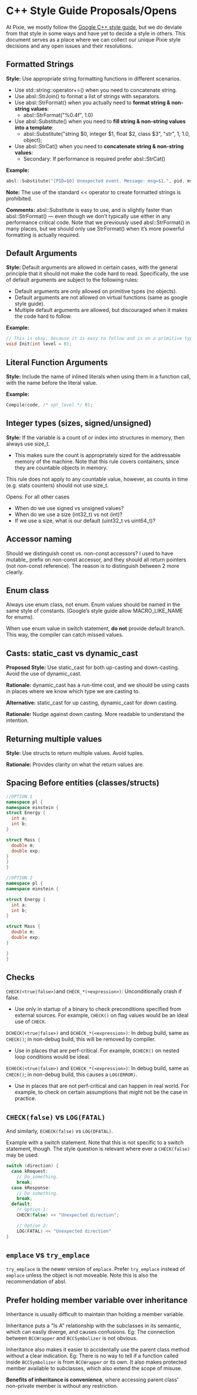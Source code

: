 # C++ Style Guide Proposals/Opens

At Pixie, we mostly follow the [Google C++ style guide](<https://google.github.io/styleguide/cppguide.html>), but we do deviate from that style in some ways and have yet to decide a style in others. This document serves as a place where we can collect our unique Pixie style decisions and any open issues and their resolutions.

## Formatted Strings

**Style:** Use appropriate string formatting functions in different scenarios.

- Use std::string::operator+=() when you need to concatenate string.
- Use absl::StrJoin() to format a list of strings with separators.
- Use absl::StrFormat() when you actually need to **format string & non-string values**:
  - absl::StrFormat("%0.4f", 1.0)
- Use absl::Substitute() when you need to **fill string & non-string values into a template**:
  - absl::Substitute("string $0, integer $1, float $2, class $3", "str", 1, 1.0, object);
- Use absl::StrCat() when you need to **concatenate string & non-string values**:
  - Secondary: If performance is required prefer absl::StrCat()

**Example:**

  ```cpp
  absl::Substitute("[PID=$0] Unexpected event. Message: msg=$1.", pid, msg);
  ```

**Note:** The use of the standard << operator to create formatted strings is prohibited.

**Comments:** absl::Substitute is easy to use, and is slightly faster than absl::StrFormat() — even though we don’t typically use either in any performance critical code. Note that we previously used absl::StrFormat() in many places, but we should only use StrFormat() when it’s more powerful formatting is actually required.

## Default Arguments

**Style:** Default arguments are allowed in certain cases, with the general principle that it should not make the code hard to read. Specifically, the use of default arguments are subject to the following rules:

- Default arguments are only allowed on primitive types (no objects).
- Default arguments are not allowed on virtual functions (same as google style guide).
- Multiple default arguments are allowed, but discouraged when it makes the code hard to follow.

**Example:**

  ```cpp
  // This is okay, because it is easy to follow and is on a primitive type.
  void Init(int level = 0);
  ```

## Literal Function Arguments

**Style:** Include the name of inlined literals when using them in a function call, with the name before the literal value.

**Example:**

  ```cpp
  Compile(code, /* opt_level */ 0);
  ```

## Integer types (sizes, signed/unsigned)

**Style:** If the variable is a count of or index into structures in memory, then always use size_t.

- This makes sure the count is appropriately sized for the addressable memory of the machine. Note that this rule covers containers, since they are countable objects in memory.

This rule does not apply to any countable value, however, as counts in time (e.g. stats counters) should not use size_t.

Opens: For all other cases

- When do we use signed vs unsigned values?
- When do we use a size (int32_t) vs not (int)?
- If we use a size, what is our default (uint32_t vs uint64_t)?

## Accessor naming

Should we distinguish const vs. non-const accessors? I used to have mutable_ prefix on non-const accessor, and they should all return pointers (not non-const reference). The reason is to distinguish between 2 more clearly.

## Enum class

Always use enum class, not enum. Enum values should be named in the same style of constants. (Google’s style guide allow MACRO_LIKE_NAME for enums).

When use enum value in switch statement, **do not** provide default branch. This way, the compiler can catch missed values.

## Casts: static_cast vs dynamic_cast

**Proposed Style:** Use static_cast for both up-casting and down-casting. Avoid the use of dynamic_cast.

**Rationale:** dynamic_cast has a run-time cost, and we should be using casts in places where we know which type we are casting to.

**Alternative:** static_cast for up casting, dynamic_cast for down casting.

**Rationale:** Nudge against down casting. More readable to understand the intention.

## Returning multiple values

**Style:** Use structs to return multiple values. Avoid tuples.

**Rationale:** Provides clarity on what the return values are.

## Spacing Before entities (classes/structs)

```cpp
//OPTION 1
namespace pl {
namespace einstein {
struct Energy {
  int a;
  int b;
}

struct Mass {
  double m;
  double exp;
}
}
}

//OPTION 2
namespace pl {
namespace einstein {

struct Energy {
  int a;
  int b;
}

struct Mass {
  double m;
  double exp;
}

}
}
```

## Checks

`CHECK(<true|false>)`and `CHECK_*(<expression>)`: Unconditionally crash if false.

- Use only in startup of a binary to check preconditions specified from external sources. For example, `CHECK()` on flag values would be an ideal use of `CHECK`.

`DCHECK(<true|false>)` and `DCHECK_*(<expression>)`: In debug build, same as `CHECK()`; in non-debug build, this will be removed by compiler.

- Use in places that are perf-critical. For example, `DCHECK()` on nested loop conditions would be ideal.

`ECHECK(<true|false>)` and `ECHECK_*(<expression>)`: In debug build, same as `CHECK()`; in non-debug build, this causes a `LOG(ERROR)`.

- Use in places that are not perf-critical and can happen in real world. For example, to check on certain assumptions that might not be the case in practice.

## `CHECK(false)` vs `LOG(FATAL)`

And similarly, `ECHECK(false)` vs `LOG(DFATAL)`.

Example with a switch statement. Note that this is not specific to a switch statement, though. The style question is relevant where ever a `CHECK(false)` may be used.

  ```cpp
  switch (direction) {
    case kRequest:
      // Do something.
      break;
    case kResponse:
      // Do something.
      break;
    default:
      // Option 1:
      CHECK(false) << "Unexpected direction";

      // Option 2:
      LOG(FATAL) << "Unexpected direction"
  }
  ```

## `emplace` vs `try_emplace`

`try_emplace` is the newer version of `emplace`. Prefer `try_emplace` instead of `emplace` unless the object is not moveable. Note this is also the recommendation of absl.

## Prefer holding member variable over inheritance

Inheritance is usually difficult to maintain than holding a member variable.

Inheritance puts a "Is A" relationship with the subclasses in its semantic, which can easily diverge, and causes confusions.
Eg: The connection between `BCCWrapper` and `BCCSymbolizer` is not obvious.

Inheritance also makes it easier to accidentally use the parent class method without a clear indication.
Eg: There is no way to tell if a function called inside `BCCSymbolizer` is from `BCCWrapper` or its own.
It also makes protected member available to subclasses, which also extend the scope of misuse.

**Benefits of inheritance is convenience**, where accessing parent class' non-private member is without any restriction.

